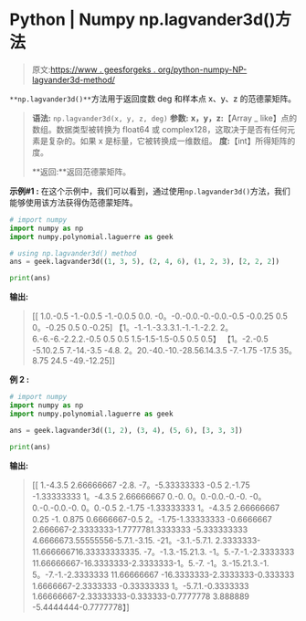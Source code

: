 # Python | Numpy np.lagvander3d()方法

> 原文:[https://www . geesforgeks . org/python-numpy-NP-lagvander3d-method/](https://www.geeksforgeeks.org/python-numpy-np-lagvander3d-method/)

`**np.lagvander3d()**`方法用于返回度数 deg 和样本点 x、y、z 的范德蒙矩阵。

> **语法:** `np.lagvander3d(x, y, z, deg)`
> **参数:**
> **x，y，z:**【Array _ like】点的数组。数据类型被转换为 float64 或 complex128，这取决于是否有任何元素是复杂的。如果 x 是标量，它被转换成一维数组。
> **度:**【int】所得矩阵的度。
> 
> **返回:**返回范德蒙矩阵。

**示例#1 :**
在这个示例中，我们可以看到，通过使用`np.lagvander3d()`方法，我们能够使用该方法获得伪范德蒙矩阵。

```py
# import numpy
import numpy as np
import numpy.polynomial.laguerre as geek

# using np.lagvander3d() method
ans = geek.lagvander3d((1, 3, 5), (2, 4, 6), (1, 2, 3), [2, 2, 2])

print(ans)
```

**输出:**

> [[ 1.0.-0.5 -1.-0.0.5 -1.-0.0.5 0.0.
> -0。-0.-0.0.-0.-0.0.-0.5 -0.0.25
> 0.5 0。-0.25 0.5 0.-0.25]
> 【1。-1.-1.-3.3.3.1.-1.-1.-2.2.
> 2。6.-6.-6.-2.2.2.-0.5 0.5 0.5
> 1.5-1.5-1.5-0.5 0.5 0.5】
> 【1。-2.-0.5 -5.10.2.5 7.-14.-3.5 -4.8.
> 2。20.-40.-10.-28.56.14.3.5 -7.-1.75
> -17.5 35。8.75 24.5 -49.-12.25]]

**例 2 :**

```py
# import numpy
import numpy as np
import numpy.polynomial.laguerre as geek

ans = geek.lagvander3d((1, 2), (3, 4), (5, 6), [3, 3, 3])

print(ans)
```

**输出:**

> [[ 1.-4.3.5 2.66666667 -2.8.
> -7。-5.33333333 -0.5 2.-1.75 -1.33333333
> 1。-4.3.5 2.66666667 0.-0.
> 0。0.-0.0.-0.-0.
> -0。0.-0.-0.0.-0.
> 0。0.-0.5 2.-1.75 -1.33333333
> 1。-4.3.5 2.66666667 0.25 -1.
> 0.875 0.6666667-0.5 2。-1.75-1.33333333
> -0.6666667 2.666667-2.3333333-1.7777781.3333333
> -5.333333333 4.6666673.55555556-5.7.1.-3.15.
> -21。-3.1.-5.7.1.
> 2.3333333-11.666666716.33333333335.
> -7。-1.3.-15.21.3.
> -1。5.-7.-1.-2.3333333
> 11.66666667-16.3333333-2.3333333-1。5.-7.
> -1。3.-15.21.3.-1.
> 5。-7.-1.-2.3333333 11.66666667
> -16.3333333-2.3333333-0.333333 1.6666667-2.3333333
> -0.33333333 1。-5.7.1.-0.3333333
> 1.66666667-2.33333333-0.333333-0.7777778 3.888889
> -5.4444444-0.7777778】]